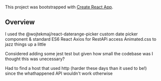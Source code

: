 This project was bootstrapped with [Create React App](https://github.com/facebook/create-react-app).

## Overview

I used the @wojtekmaj/react-daterange-picker custom date picker component & standard ES6 React 
Axios for RestAPi access
Animated.css to jazz things up a little

Considered adding some jest test but given how small the codebase was I thought this was unecessary?

Had to find a host that used http (harder these days than it used to be!) since the whathappened API wouldn't work otherwise

